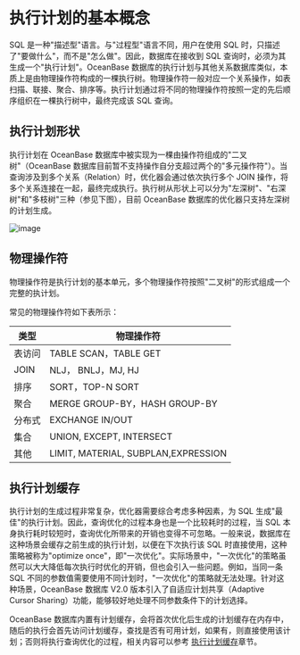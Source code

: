 执行计划的基本概念 
==============================



SQL 是一种"描述型"语言。与"过程型"语言不同，用户在使用 SQL 时，只描述了"要做什么"，而不是"怎么做"。因此，数据库在接收到 SQL 查询时，必须为其生成一个"执行计划"。OceanBase 数据库的执行计划与其他关系数据库类似，本质上是由物理操作符构成的一棵执行树。物理操作符一般对应一个关系操作，如表扫描、联接、聚合、排序等。执行计划通过将不同的物理操作符按照一定的先后顺序组织在一棵执行树中，最终完成该 SQL 查询。

执行计划形状 
---------------

执行计划在 OceanBase 数据库中被实现为一棵由操作符组成的"二叉树"（OceanBase 数据库目前暂不支持操作自分支超过两个的"多元操作符"）。当查询涉及到多个关系（Relation）时，优化器会通过依次执行多个 JOIN 操作，将多个关系连接在一起，最终完成执行。执行树从形状上可以分为"左深树"、"右深树"和"多枝树"三种（参见下图），目前 OceanBase 数据库的优化器只支持左深树的计划生成。

![image](https://help-static-aliyun-doc.aliyuncs.com/assets/img/zh-CN/5408744061/p167280.png "image")



物理操作符 
--------------

物理操作符是执行计划的基本单元，多个物理操作符按照"二叉树"的形式组成一个完整的执计划。

常见的物理操作符如下表所示：


| **类型** |              **物理操作符**              |
|--------|-------------------------------------|
| 表访问    | TABLE SCAN，TABLE GET                |
| JOIN   | NLJ， BNLJ，MJ, HJ                    |
| 排序     | SORT，TOP-N SORT                     |
| 聚合     | MERGE GROUP-BY，HASH GROUP-BY        |
| 分布式    | EXCHANGE IN/OUT                     |
| 集合     | UNION, EXCEPT, INTERSECT            |
| 其他     | LIMIT, MATERIAL, SUBPLAN,EXPRESSION |



执行计划缓存 
---------------

执行计划的生成过程非常复杂，优化器需要综合考虑多种因素，为 SQL 生成"最佳"的执行计划。因此，查询优化的过程本身也是一个比较耗时的过程，当 SQL 本身执行耗时较短时，查询优化所带来的开销也变得不可忽略。一般来说，数据库在这种场景会缓存之前生成的执行计划，以便在下次执行该 SQL 时直接使用，这种策略被称为"optimize once"，即"一次优化"。实际场景中，"一次优化"的策略虽然可以大大降低每次执行时优化的开销，但也会引入一些问题。例如，当同一条 SQL 不同的参数值需要使用不同计划时，"一次优化"的策略就无法处理。针对这种场景，OceanBase 数据库 V2.0 版本引入了自适应计划共享（Adaptive Cursor Sharing）功能，能够较好地处理不同参数条件下的计划选择。

OceanBase 数据库内置有计划缓存，会将首次优化后生成的计划缓存在内存中，随后的执行会首先访问计划缓存，查找是否有可用计划，如果有，则直接使用该计划；否则将执行查询优化的过程，相关内容可以参考 [执行计划缓存](/zh-CN/11.sql-optimization-guide-1/2.sql-execution-plan-3/3.execution-plan-cache-4.md)章节。
